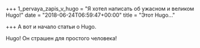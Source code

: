 +++
1_pervaya_zapis_v_hugo = "Я хотел написать об ужасном и великом Hugo!"
date = "2018-06-24T06:59:47+00:00"
title = "Этот Hugo..."

+++
А вот и начало статьи о Hugo.

Hugo! Он страшен для простого человека!
